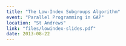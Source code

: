 ```yaml
---
title: "The Low-Index Subgroups Algorithm"
event: "Parallel Programming in GAP"
location: "St Andrews"
link: "files/lowindex-slides.pdf"
date: 2013-08-22
---
```

